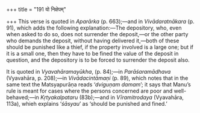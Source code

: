 +++
title = "191 यो निक्षेपम्"

+++
This verse is quoted in *Aparārka* (p. 663);—and in *Vivādaratnākara*
(p. 91), which adds the following explanation:—The depository, who, even
when asked to do so, does not surrender the deposit,—or the other party
who demands the deposit, without having delivered it,—both of these
should be punished like a thief, if the property involved is a large
one; but if it is a small one, then they have to be fined the value of
the deposit in question, and the depository is to be forced to surrender
the deposit also.

It is quoted in *Vyavahāramayūkha*, (p. 84);—in *Parāśaramādhava*
(Vyavahāra, p. 208);—in *Vivādacintāmaṇi* (p. 89), which notes that in
the same text the Matsyapurāṇa reads ‘*dviguṇam damam*’; it says that
Manu’s rule is meant for cases where the persons concerned are poor and
well-behaved;—in *Kṛtyakalpataru* (83b);—and in *Vīramitrodaya*
(Vyavahāra, 113a), whieh explains ‘*śāsyau*’ as ‘should be punished and
fined.’


